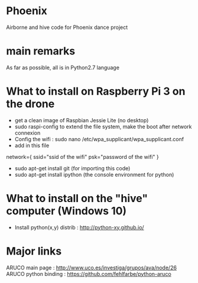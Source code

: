 # Phoenix
Airborne and hive code for Phoenix dance project

# main remarks
As far as possible, all is in Python2.7 language

# What to install on Raspberry Pi 3 on the drone
- get a clean image of Raspbian Jessie Lite (no desktop)
- sudo raspi-config to extend the file system, make the boot after network connexion
- Config the wifi : sudo nano /etc/wpa_supplicant/wpa_supplicant.conf
- add in this file

network={
  ssid="ssid of the wifi"
  psk="password of the wifi"
}

- sudo apt-get install git (for importing this code)
- sudo apt-get install ipython (the console environment for python)

# What to install on the "hive" computer (Windows 10)
- Install python(x,y) distrib : http://python-xy.github.io/

# Major links
ARUCO main page : http://www.uco.es/investiga/grupos/ava/node/26
ARUCO python binding : https://github.com/fehlfarbe/python-aruco
